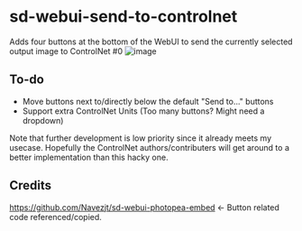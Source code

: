 # sd-webui-send-to-controlnet
Adds four buttons at the bottom of the WebUI to send the currently selected output image to ControlNet #0
![image](https://github.com/anonCantCode/sd-webui-send-to-controlnet/assets/133663594/4dee3ea9-ee2a-46c2-b43c-643fabfe9a00)
## To-do
* Move buttons next to/directly below the default "Send to..." buttons
* Support extra ControlNet Units (Too many buttons? Might need a dropdown)

Note that further development is low priority since it already meets my usecase. Hopefully the ControlNet authors/contributers will get around to a better implementation than this hacky one.
## Credits
https://github.com/Navezjt/sd-webui-photopea-embed <- Button related code referenced/copied.

